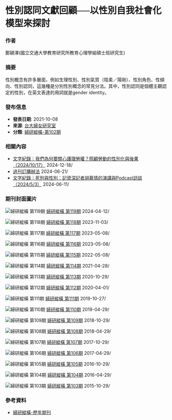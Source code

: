 # 性別認同文獻回顧──以性別自我社會化模型來探討

### 作者 
鄭穎澤(國立交通大學教育研究所教育心理學組碩士班研究生)

### 摘要 
性別概念有許多層面，例如生理性別、性別氣質（陰柔／陽剛）、性別角色、性傾向、性別認同，這幾種是分別性別概念的常見分法。其中，性別認同是個體主觀認定的性別，在英文表達的用詞就是gender identity。

### 發布信息
- **發表日期**: 2021-10-08
- **來源**: [台大婦女研究室](https://gender.psc.ntu.edu.tw/category/issue-102/)
- **分類**: [婦研縱橫-第102期](https://gender.psc.ntu.edu.tw/category/issue-102/)

### 相關內容
- [文字紀錄｜我們為何要關心護理勞權？照顧勞動的性別化與後果（2024/10/17）](https://gender.psc.ntu.edu.tw/fwgs_podcast_ep02/) 2024-12-18/
- [過刊訂購辦法](https://gender.psc.ntu.edu.tw/%e9%81%8e%e5%88%8a%e8%a8%82%e8%b3%bc%e8%be%a6%e6%b3%95/) 2024-06-21/
- [文字紀錄｜死刑與性別：記資深記者胡慕情的演講與Podcast訪談（2024/5/3）](https://gender.psc.ntu.edu.tw/fwgs_podcast_ep01/) 2024-06-11/

### 期刊封面圖片
![婦研縱橫 第119期](https://gender.psc.ntu.edu.tw/wp-content/uploads/2024/04/119-cover-封面正面-150x150.webp)
[婦研縱橫 第119期](https://gender.psc.ntu.edu.tw/119-full/) 2024-04-12/

![婦研縱橫 第118期](https://gender.psc.ntu.edu.tw/wp-content/uploads/2023/11/118_cover-image-150x150.webp)
[婦研縱橫 第118期](https://gender.psc.ntu.edu.tw/10-6256-fwgs-202304_118/) 2023-11-03/

![婦研縱橫 第117期](https://gender.psc.ntu.edu.tw/wp-content/uploads/2023/05/117cover-jpg-e1683273182935-150x150.webp)
[婦研縱橫 第117期](https://gender.psc.ntu.edu.tw/%e5%a9%a6%e7%a0%94%e7%b8%b1%e6%a9%ab-%e7%ac%ac117%e6%9c%9f/) 2023-05-08/

![婦研縱橫 第116期](https://gender.psc.ntu.edu.tw/wp-content/uploads/2022/08/116cover-150x150.jpg)
[婦研縱橫 第116期](https://gender.psc.ntu.edu.tw/%e5%a9%a6%e7%a0%94%e7%b8%b1%e6%a9%ab-%e7%ac%ac116%e6%9c%9f/) 2023-05-08/

![婦研縱橫 第115期](https://gender.psc.ntu.edu.tw/wp-content/uploads/2022/05/115cover.jpg)
[婦研縱橫 第115期](https://gender.psc.ntu.edu.tw/%e5%a9%a6%e7%a0%94%e7%b8%b1%e6%a9%ab-%e7%ac%ac115%e6%9c%9f/) 2022-05-08/

![婦研縱橫 第114期](https://gender.psc.ntu.edu.tw/wp-content/uploads/2021/09/114_cover-150x150.jpg)
[婦研縱橫 第114期](https://gender.psc.ntu.edu.tw/%e5%a9%a6%e7%a0%94%e7%b8%b1%e6%a9%ab-%e7%ac%ac114%e6%9c%9f/) 2021-04-28/

![婦研縱橫 第113期](https://gender.psc.ntu.edu.tw/wp-content/uploads/2021/09/113_cover-150x150.jpg)
[婦研縱橫 第113期](https://gender.psc.ntu.edu.tw/%e5%a9%a6%e7%a0%94%e7%b8%b1%e6%a9%ab-%e7%ac%ac113%e6%9c%9f/) 2020-10-29/

![婦研縱橫 第112期](https://gender.psc.ntu.edu.tw/wp-content/uploads/2021/05/112_cover-1-150x150.jpg)
[婦研縱橫 第112期](https://gender.psc.ntu.edu.tw/%e5%a9%a6%e7%a0%94%e7%b8%b1%e6%a9%ab-%e7%ac%ac112%e6%9c%9f/) 2020-04-01/

![婦研縱橫 第111期](https://gender.psc.ntu.edu.tw/wp-content/uploads/2021/09/111_cover-150x150.jpg)
[婦研縱橫 第111期](https://gender.psc.ntu.edu.tw/%e5%a9%a6%e7%a0%94%e7%b8%b1%e6%a9%ab-%e7%ac%ac111%e6%9c%9f/) 2019-10-27/

![婦研縱橫 第110期](https://gender.psc.ntu.edu.tw/wp-content/uploads/2021/09/110_cover-150x150.jpg)
[婦研縱橫 第110期](https://gender.psc.ntu.edu.tw/%e5%a9%a6%e7%a0%94%e7%b8%b1%e6%a9%ab-%e7%ac%ac110%e6%9c%9f/) 2019-04-29/

![婦研縱橫 第109期](https://gender.psc.ntu.edu.tw/wp-content/uploads/2021/09/109_cover-150x150.jpg)
[婦研縱橫 第109期](https://gender.psc.ntu.edu.tw/%e5%a9%a6%e7%a0%94%e7%b8%b1%e6%a9%ab-%e7%ac%ac109%e6%9c%9f/) 2018-10-29/

![婦研縱橫 第108期](https://gender.psc.ntu.edu.tw/wp-content/uploads/2021/09/108_cover-150x150.jpg)
[婦研縱橫 第108期](https://gender.psc.ntu.edu.tw/%e5%a9%a6%e7%a0%94%e7%b8%b1%e6%a9%ab-%e7%ac%ac108%e6%9c%9f/) 2018-04-29/

![婦研縱橫 第107期](https://gender.psc.ntu.edu.tw/wp-content/uploads/2021/09/107_cover-150x150.jpg)
[婦研縱橫 第107期](https://gender.psc.ntu.edu.tw/%e5%a9%a6%e7%a0%94%e7%b8%b1%e6%a9%ab-%e7%ac%ac107%e6%9c%9f/) 2017-10-29/

![婦研縱橫 第106期](https://gender.psc.ntu.edu.tw/wp-content/uploads/2021/09/106_cover-150x150.png)
[婦研縱橫 第106期](https://gender.psc.ntu.edu.tw/%e5%a9%a6%e7%a0%94%e7%b8%b1%e6%a9%ab-%e7%ac%ac106%e6%9c%9f/) 2017-04-29/

![婦研縱橫 第105期](https://gender.psc.ntu.edu.tw/wp-content/uploads/2021/09/105_cover-150x150.jpg)
[婦研縱橫 第105期](https://gender.psc.ntu.edu.tw/%e5%a9%a6%e7%a0%94%e7%b8%b1%e6%a9%ab-%e7%ac%ac105%e6%9c%9f/) 2016-10-29/

![婦研縱橫 第104期](https://gender.psc.ntu.edu.tw/wp-content/uploads/2021/09/104_cover-150x150.jpg)
[婦研縱橫 第104期](https://gender.psc.ntu.edu.tw/%e5%a9%a6%e7%a0%94%e7%b8%b1%e6%a9%ab-%e7%ac%ac104%e6%9c%9f/) 2016-04-29/

![婦研縱橫 第103期](https://gender.psc.ntu.edu.tw/wp-content/uploads/2021/09/103_cover-150x150.jpg)
[婦研縱橫 第103期](https://gender.psc.ntu.edu.tw/%e5%a9%a6%e7%a0%94%e7%b8%b1%e6%a9%ab-%e7%ac%ac103%e6%9c%9f/) 2015-10-29/

### 參考資料
- [婦研縱橫-歷年期刊](https://gender.psc.ntu.edu.tw/history-issue/)
<!-- tcd_original_link https://gender.psc.ntu.edu.tw/%E8%A7%80%E5%AF%9F%E8%A9%95%E4%BB%8B-%E6%80%A7%E5%88%A5%E8%AA%8D%E5%90%8C%E6%96%87%E7%8D%BB%E5%9B%9E%E9%A1%A7%E2%94%80%E2%94%80%E4%BB%A5%E6%80%A7%E5%88%A5%E8%87%AA%E6%88%91%E7%A4%BE%E6%9C%83%E5%8C%96/ -->
